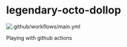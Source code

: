 # legendary-octo-dollop
![.github/workflows/main.yml](https://github.com/bigdogwillfeed/legendary-octo-dollop/workflows/.github/workflows/main.yml/badge.svg)

Playing with github actions
